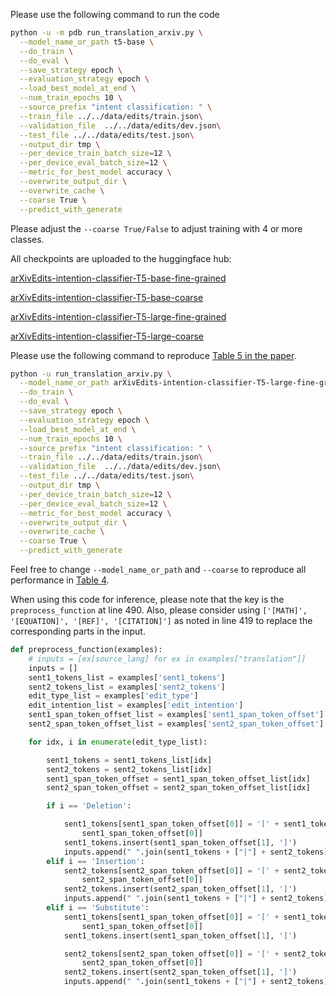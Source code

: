 Please use the following command to run the code
```sh
python -u -m pdb run_translation_arxiv.py \
  --model_name_or_path t5-base \
  --do_train \
  --do_eval \
  --save_strategy epoch \
  --evaluation_strategy epoch \
  --load_best_model_at_end \
  --num_train_epochs 10 \
  --source_prefix "intent classification: " \
  --train_file ../../data/edits/train.json\
  --validation_file  ../../data/edits/dev.json\
  --test_file ../../data/edits/test.json\
  --output_dir tmp \
  --per_device_train_batch_size=12 \
  --per_device_eval_batch_size=12 \
  --metric_for_best_model accuracy \
  --overwrite_output_dir \
  --overwrite_cache \
  --coarse True \
  --predict_with_generate
```
Please adjust the `--coarse True/False` to adjust training with 4 or more classes.

All checkpoints are uploaded to the huggingface hub:

[arXivEdits-intention-classifier-T5-base-fine-grained](https://huggingface.co/chaojiang06/arXivEdits-intention-classifier-T5-base-fine-grained)

[arXivEdits-intention-classifier-T5-base-coarse](https://huggingface.co/chaojiang06/arXivEdits-intention-classifier-T5-base-coarse)

[arXivEdits-intention-classifier-T5-large-fine-grained](https://huggingface.co/chaojiang06/arXivEdits-intention-classifier-T5-large-fine-grained)

[arXivEdits-intention-classifier-T5-large-coarse](https://huggingface.co/chaojiang06/arXivEdits-intention-classifier-T5-large-coarse)


Please use the following command to reproduce [Table 5 in the paper](https://arxiv.org/pdf/2210.15067.pdf#page=8).

```sh
python -u run_translation_arxiv.py \
  --model_name_or_path arXivEdits-intention-classifier-T5-large-fine-grained \
  --do_train \
  --do_eval \
  --save_strategy epoch \
  --evaluation_strategy epoch \
  --load_best_model_at_end \
  --num_train_epochs 10 \
  --source_prefix "intent classification: " \
  --train_file ../../data/edits/train.json\
  --validation_file  ../../data/edits/dev.json\
  --test_file ../../data/edits/test.json\
  --output_dir tmp \
  --per_device_train_batch_size=12 \
  --per_device_eval_batch_size=12 \
  --metric_for_best_model accuracy \
  --overwrite_output_dir \
  --overwrite_cache \
  --coarse True \
  --predict_with_generate
```

Feel free to change `--model_name_or_path` and  `--coarse` to reproduce all performance in [Table 4](https://arxiv.org/pdf/2210.15067.pdf#page=8).

When using this code for inference, please note that the key is the `preprocess_function` at line 490. Also, please consider using `['[MATH]', '[EQUATION]', '[REF]', '[CITATION]']` as noted in line 419 to replace the corresponding parts in the input.

```python
def preprocess_function(examples):
    # inputs = [ex[source_lang] for ex in examples["translation"]]
    inputs = []
    sent1_tokens_list = examples['sent1_tokens']
    sent2_tokens_list = examples['sent2_tokens']
    edit_type_list = examples['edit_type']
    edit_intention_list = examples['edit_intention']
    sent1_span_token_offset_list = examples['sent1_span_token_offset']
    sent2_span_token_offset_list = examples['sent2_span_token_offset']

    for idx, i in enumerate(edit_type_list):

        sent1_tokens = sent1_tokens_list[idx]
        sent2_tokens = sent2_tokens_list[idx]
        sent1_span_token_offset = sent1_span_token_offset_list[idx]
        sent2_span_token_offset = sent2_span_token_offset_list[idx]

        if i == 'Deletion':

            sent1_tokens[sent1_span_token_offset[0]] = '[' + sent1_tokens[
                sent1_span_token_offset[0]]
            sent1_tokens.insert(sent1_span_token_offset[1], ']')
            inputs.append(" ".join(sent1_tokens + ["|"] + sent2_tokens))
        elif i == 'Insertion':
            sent2_tokens[sent2_span_token_offset[0]] = '[' + sent2_tokens[
                sent2_span_token_offset[0]]
            sent2_tokens.insert(sent2_span_token_offset[1], ']')
            inputs.append(" ".join(sent1_tokens + ["|"] + sent2_tokens))
        elif i == 'Substitute':
            sent1_tokens[sent1_span_token_offset[0]] = '[' + sent1_tokens[
                sent1_span_token_offset[0]]
            sent1_tokens.insert(sent1_span_token_offset[1], ']')

            sent2_tokens[sent2_span_token_offset[0]] = '[' + sent2_tokens[
                sent2_span_token_offset[0]]
            sent2_tokens.insert(sent2_span_token_offset[1], ']')
            inputs.append(" ".join(sent1_tokens + ["|"] + sent2_tokens))
```
